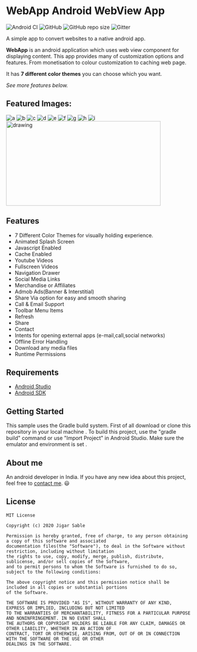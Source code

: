 # WebApp  Android WebView App
![Android CI](https://github.com/jigar-sable/Android-Webview/workflows/Android%20CI/badge.svg)
![GitHub](https://img.shields.io/github/license/JigarSable/Android-Webview)
![GitHub repo size](https://img.shields.io/github/repo-size/JigarSable/Android-Webview)
![Gitter](https://img.shields.io/gitter/room/JigarSable/Android-Webview)

A simple app to convert websites to a native android app.

**WebApp** is an android application which uses web view component for displaying content. This app provides many of customization options and features. From monetisation to colour customization to caching web page. 

It has **7 different color themes** you can choose which you want.

*See more features below.*
  
## Featured Images:


![a](https://user-images.githubusercontent.com/64949957/115955386-c26fca80-a513-11eb-9628-847b85f0aa06.jpg)   ![b](https://user-images.githubusercontent.com/64949957/115955397-cef42300-a513-11eb-96f2-185a70a2e3df.jpg)    ![c](https://user-images.githubusercontent.com/64949957/115955412-e03d2f80-a513-11eb-9778-824dafb1cad4.jpg)   ![d](https://user-images.githubusercontent.com/64949957/115955413-e16e5c80-a513-11eb-8b60-d6d570d87e0f.jpg)  ![e](https://user-images.githubusercontent.com/64949957/115955415-e206f300-a513-11eb-81dc-48495f99ce3d.jpg)  ![f](https://user-images.githubusercontent.com/64949957/115955426-f3e89600-a513-11eb-8dd9-9e8cc91d0019.jpg)   ![g](https://user-images.githubusercontent.com/64949957/115955427-f519c300-a513-11eb-9236-8b57808ad8af.jpg)   ![h](https://user-images.githubusercontent.com/64949957/115955429-f5b25980-a513-11eb-8640-e2cdeed89102.jpg)   ![i](https://user-images.githubusercontent.com/64949957/115955431-f64af000-a513-11eb-943f-cedd73a81dac.jpg)  <img src="https://user-images.githubusercontent.com/64949957/115955440-08c52980-a514-11eb-9056-916ddf9eb9f0.jpg" alt="drawing" width="420" height="230"/>


## Features

- 7 Different Color Themes for visually holding experience.
- Animated Splash Screen
- Javascript Enabled
- Cache Enabled
- Youtube Videos
- Fullscreen Videos
- Navigation Drawer
- Social Media Links
- Merchandise or Affiliates
- Admob Ads(Banner & Interstitial)
- Share Via option for easy and smooth sharing
- Call & Email Support
- Toolbar Menu Items
- Refresh
- Share
- Contact
- Intents for opening external apps (e-mail,call,social networks)
- Offline Error Handling
- Download any media files
- Runtime Permissions

## Requirements
- [Android Studio](https://developer.android.com/studio)
- [Android SDK](https://developer.android.com/studio)

## Getting Started
 This sample uses the Gradle build system.
 First of all download or clone this repository in your local machine .
 To build this project, use the "gradle build" command or use "Import Project" in Android Studio.
 Make sure the emulator and environment is set .
 
## About me
 An android developer in India. If you have any new idea about this project, feel free to [contact me](mailto:jigarsable0@gmail.com). 😃

## License
    MIT License

    Copyright (c) 2020 Jigar Sable

    Permission is hereby granted, free of charge, to any person obtaining a copy of this software and associated
    documentation files(the "Software"), to deal in the Software without restriction, including without limitation
    the rights to use, copy, modify, merge, publish, distribute, sublicense, and/or sell copies of the Software,
    and to permit persons to whom the Software is furnished to do so, subject to the following conditions:
    
    The above copyright notice and this permission notice shall be included in all copies or substantial portions
    of the Software.
    
    THE SOFTWARE IS PROVIDED "AS IS", WITHOUT WARRANTY OF ANY KIND, EXPRESS OR IMPLIED, INCLUDING BUT NOT LIMITED
    TO THE WARRANTIES OF MERCHANTABILITY, FITNESS FOR A PARTICULAR PURPOSE AND NONINFRINGEMENT. IN NO EVENT SHALL
    THE AUTHORS OR COPYRIGHT HOLDERS BE LIABLE FOR ANY CLAIM, DAMAGES OR OTHER LIABILITY, WHETHER IN AN ACTION OF
    CONTRACT, TORT OR OTHERWISE, ARISING FROM, OUT OF OR IN CONNECTION WITH THE SOFTWARE OR THE USE OR OTHER 
    DEALINGS IN THE SOFTWARE.
